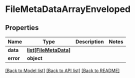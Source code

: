 # FileMetaDataArrayEnveloped


## Properties
Name | Type | Description | Notes
------------ | ------------- | ------------- | -------------
**data** | [**list[FileMetaData]**](FileMetaData.md) |  | 
**error** | **object** |  | 

[[Back to Model list]](../README.md#documentation-for-models) [[Back to API list]](../README.md#documentation-for-api-endpoints) [[Back to README]](../README.md)


